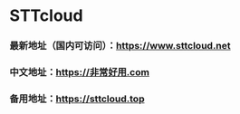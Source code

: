 # STTcloud

### 最新地址（国内可访问）：https://www.sttcloud.net
### 中文地址：https://非常好用.com
### 备用地址：https://sttcloud.top

